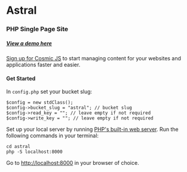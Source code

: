 # Astral
### PHP Single Page Site
##### [View a demo here](http://astral.cosmicapp.co/)
[Sign up for Cosmic JS](https://cosmicjs.com/) to start managing content for your websites and applications faster and easier.
#### Get Started
In ```config.php``` set your bucket slug:
```
$config = new stdClass();
$config->bucket_slug = "astral"; // bucket slug
$config->read_key = ""; // leave empty if not required
$config->write_key = ""; // leave empty if not required
```

Set up your local server by running [PHP's built-in web server](http://php.net/manual/en/features.commandline.webserver.php).  Run the following commands in your terminal:

```
cd astral
php -S localhost:8000
```

Go to [http://localhost:8000](http://localhost:8000) in your browser of choice.
